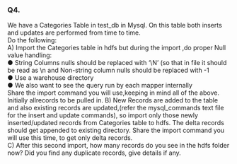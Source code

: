 ### Q4.  
We have a Categories Table in test_db in Mysql. On this table both inserts and updates are performed from time to time.  
Do the following:  
A) Import the Categories table in hdfs but during the import ,do proper Null value handling:  
    ● String Columns nulls should be replaced with ‘\N’ (so that in file it should be read as \n and Non-string column nulls should be replaced with -1  
    ● Use a warehouse directory  
    ● We also want to see the query run by each mapper internally  
Share the import command you will use,keeping in mind all of the above. Initially allrecords to be pulled in.
B) New Records are added to the table and also existing records are updated,(refer the mysql_commands text file for the insert and update commands), so import only those newly inserted/updated records from Categories table to hdfs.
The delta records should get appended to existing directory. Share the import command you will use this time, to get only delta records.  
C) After this second import, how many records do you see in the hdfs folder now? Did you find any duplicate records, give details if any.  
